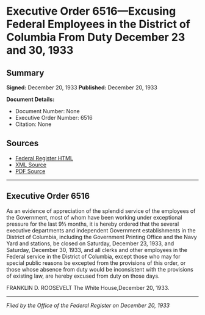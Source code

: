 # Executive Order 6516—Excusing Federal Employees in the District of Columbia From Duty December 23 and 30, 1933

## Summary

**Signed:** December 20, 1933
**Published:** December 20, 1933

**Document Details:**
- Document Number: None
- Executive Order Number: 6516
- Citation: None

## Sources
- [Federal Register HTML](https://www.presidency.ucsb.edu/documents/executive-order-6516-excusing-federal-employees-the-district-columbia-from-duty-december)
- [XML Source](None)
- [PDF Source](None)

---

## Executive Order 6516

As an evidence of appreciation of the splendid service of the employees of the Government, most of whom have been working under exceptional pressure for the last 9½ months, it is hereby ordered that the several executive departments and independent Government establishments in the District of Columbia, including the Government Printing Office and the Navy Yard and stations, be closed on Saturday, December 23, 1933, and Saturday, December 30, 1933, and all clerks and other employees in the Federal service in the District of Columbia, except those who may for special public reasons be excepted from the provisions of this order, or those whose absence from duty would be inconsistent with the provisions of existing law, are hereby excused from duty on those days.

FRANKLIN D. ROOSEVELT
The White House,December 20, 1933.

---

*Filed by the Office of the Federal Register on December 20, 1933*
